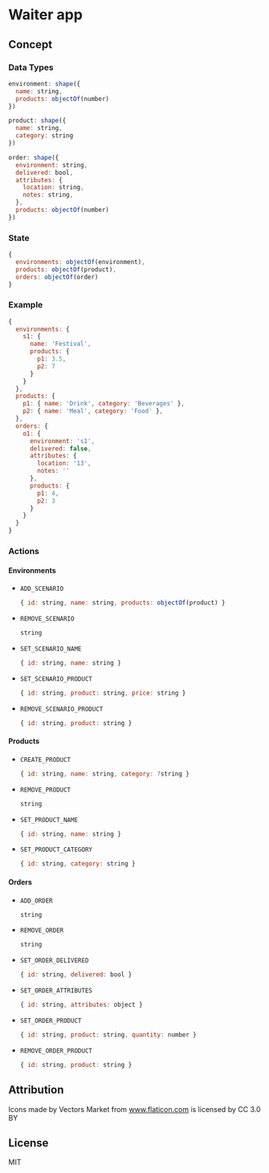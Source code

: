 # Waiter app

## Concept

### Data Types

```javascript
environment: shape({
  name: string,
  products: objectOf(number)
})

product: shape({
  name: string,
  category: string 
})

order: shape({
  environment: string,
  delivered: bool,
  attributes: {
    location: string,
    notes: string,
  },
  products: objectOf(number)
})
```

### State

```javascript
{
  environments: objectOf(environment),
  products: objectOf(product),
  orders: objectOf(order)
}
```

### Example

```javascript
{
  environments: {
    s1: {
      name: 'Festival',
      products: {
        p1: 3.5,
        p2: 7
      }
    }
  },
  products: {
    p1: { name: 'Drink', category: 'Beverages' },
    p2: { name: 'Meal', category: 'Food' },
  },
  orders: {
    o1: {
      environment: 's1',
      delivered: false,
      attributes: {
        location: '13',
        notes: ''
      },
      products: {
        p1: 4,
        p2: 3
      }
    }
  }
}
```

### Actions

#### Environments

* `ADD_SCENARIO`

  ```javascript
  { id: string, name: string, products: objectOf(product) }
  ```

* `REMOVE_SCENARIO`

  ```javascript
  string
  ```

* `SET_SCENARIO_NAME`

  ```javascript
  { id: string, name: string }
  ```


* `SET_SCENARIO_PRODUCT`

  ```javascript
  { id: string, product: string, price: string }
  ```

* `REMOVE_SCENARIO_PRODUCT`

  ```javascript
  { id: string, product: string }
  ```

#### Products

* `CREATE_PRODUCT`
  
  ```javascript
  { id: string, name: string, category: ?string }
  ```

* `REMOVE_PRODUCT`
  
  ```javascript
  string
  ```

* `SET_PRODUCT_NAME`
  
  ```javascript
  { id: string, name: string }
  ```

* `SET_PRODUCT_CATEGORY`
  
  ```javascript
  { id: string, category: string }
  ```

#### Orders

* `ADD_ORDER`

  ```javascript
  string
  ```

* `REMOVE_ORDER`

  ```javascript
  string
  ```

* `SET_ORDER_DELIVERED`

  ```javascript
  { id: string, delivered: bool }
  ```

* `SET_ORDER_ATTRIBUTES`

  ```javascript
  { id: string, attributes: object }
  ```

* `SET_ORDER_PRODUCT`

  ```javascript
  { id: string, product: string, quantity: number }
  ```

* `REMOVE_ORDER_PRODUCT`

  ```javascript
  { id: string, product: string }
  ```

## Attribution

Icons made by Vectors Market from www.flaticon.com is licensed by CC 3.0 BY

## License

MIT
